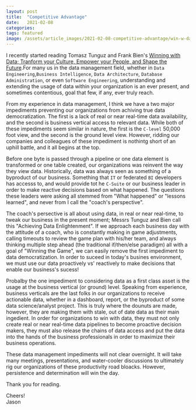```yaml
---
layout: post
title:  "Competitive Advantage"
date:   2021-02-08 
categories:  
tags: featured 
image: /assets/article_images/2021-02-08-competitive-advantage/win-w-data.JPG
---
```


I recently started reading Tomasz Tunguz and Frank Bien's [Winning with Data; Tranform your Culture, Empower your People, and Shape the Future](https://www.amazon.com/Winning-Data-Transform-Culture-Empower/dp/1119257239/ref=sxts_sxwds-bia-wc-rsf1_0?crid=4Z226TRMUADD&cv_ct_cx=winning+with+data&dchild=1&keywords=winning+with+data&pd_rd_i=1119257239&pd_rd_r=a6dcb17d-fb9d-4945-b403-ab685ca83205&pd_rd_w=g4JpJ&pd_rd_wg=tX4wd&pf_rd_p=5168df84-062d-4bdf-8a6e-2680813bd42f&pf_rd_r=CYJBG2YRGJA9R3YR4PYF&psc=1&qid=1612796155&sprefix=Winning+with+%2Caps%2C314&sr=1-1-7bf78e84-8ef2-4f13-9926-bee5153e81cb).For many us in the data management field, whether in `Data Engineering`,`Business Intelligence`, `Data Architecture`, `Database Administration`, or even `Software Engineering`, understanding and extending the usage of data within your organization is an ever present, and sometimes contentious, goal that few, if any, ever truly reach. 

From my experience in data management, I think we have a two major impediments preventing our organizations from achiving true data democratization. The first is a lack of real or near real-time data availability, and the second is business vertical access to relevant data. While both of these impediments seem similar in nature, the first is the `C-level` 50,000 foot view, and the second is the ground level view. However, ridding our companies and colleagues of these impediment is nothintg short of an uphill battle, and it all begins at the top. 

Before one byte is passed through a pipeline or one data element is transformed or one table created, our organizations was reinvent the way they view data. Historically, data was always seen as something of a byproduct of our business. Something that `IT` or federated `BI` developers has accesss to, and would provide tot he `C-Suite` or our business leader in order to make reactive decisions based on what happened. The questions these leaders were asking all stemmed from "What happened" or "lessons learned", and never from I call the "coach's perspective". 

The coach's persective is all about using data, in real or near real-time, to tweak our business in the present moment; Messrs Tunguz and Bien call this "Achieving Data Enlightenment". If we approach each business day with the attitude of a coach, who is constantly making in game adjustments, calling timeouts to review the game plan with his/her team, and always thinking multiple step ahead (the traditional if/then/else paradigm) all with a goal of "Winning the Game", we can easily remove the first impediment to data democratization. In order to suceed in today's busines environment, we must use our data proactively vs' reactively to make decisions that enable our business's sucess! 

Probalby the one impediment to considering data as a first class asset is the usage at the business vertical (or ground) level. Speaking from experience, business verticals are the last folks in our organizations to receive actionable data, whether in a dashboard, report, or the byproduct of some data science/analyst project. This is truly where the dounuts are made, however, they are making them with stale, out of date data as their main ingedient. In order for organizations to win with data, they must not only create real or near real-time data pipelines to become proactive decision makers, they must also release the chains of data access and put the data into the hands of the business professionals in order to maximize their business operations. 

These data management impediments will not clear overnight. It will take many meetings, presentations, and water-cooler discussions to ultimately rig our organizations of these productivity road bloacks. However, persistence and determination will win the day. 

Thank you for reading. 

Cheers!         
Jason 